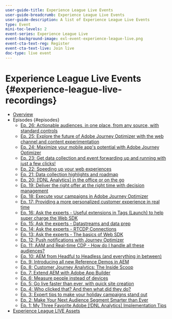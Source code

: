 ```yaml
---
user-guide-title: Experience League Live Events
user-guide-breadcrumb: Experience League Live Events
user-guide-description: A list of Experience League Live Events
type: Event
mini-toc-levels: 2
event-series: Experience League Live
event-background-image: exl-event-experience-league-live.png
event-cta-text-reg: Register
event-cta-text-live: Join live
doc-type: live event
---
```


# Experience League Live Events {#experience-league-live-recordings}

+ [Overview](overview.md)
+ Episodes {#episodes}
  + [Ep. 26: Actionable audiences, in one place​, from any source, with standard controls](episodes/exl-live-episode-7-20-23.md)
  + [Ep. 25: Explore the future of Adobe Journey Optimizer with the web channel and content experimentation](episodes/exl-live-episode-6-14-23.md)
  + [Ep. 24: Maximize your mobile app's potential with Adobe Journey Optimizer](episodes/exl-live-episode-5-24-23.md)
  + [Ep. 23: Get data collection and event forwarding up and running with just a few clicks!](episodes/exl-live-episode-4-25-23.md)
  + [Ep. 22: Speeding up your web experiences](episodes/exl-live-episode-2-16-23.md)
  + [Ep. 21: Data collection highlights and roadmap](episodes/exl-live-episode-1-26-23.md)
  + [Ep. 20: [!DNL Analytics] in the office or on the go](episodes/exl-live-episode-11-18-22.md)
  + [Ep. 19: Deliver the right offer at the right time with decision management](episodes/exl-live-episode-10-25-22.md)
  + [Ep. 18: Execute your campaigns in Adobe Journey Optimizer](episodes/exl-live-episode-09-22-22.md)
  + [Ep. 17: Providing a more personalized customer experience in real time](episodes/exl-live-episode-09-20-22.md)
  + [Ep. 16: Ask the experts - Useful extensions in Tags (Launch) to help super charge the Web SDK](episodes/exl-live-episode-08-23-22.md)
  + [Ep. 15: Ask the experts - Datastreams and data prep](episodes/exl-live-episode-07-21-22.md)
  + [Ep. 14: Ask the experts - RTCDP Connections](episodes/exl-live-episode-06-23-22.md)
  + [Ep. 13: Ask the experts - The basics of Web SDK](episodes/exl-live-episode-05-26-22.md)
  + [Ep. 12: Push notifications with Journey Optimizer](episodes/exl-live-episode-05-12-22.md)
  + [Ep. 11: AAM and Real-time CDP - How do I handle all these audiences?](episodes/exl-live-episode-04-28-22.md)
  + [Ep. 10: AEM from Headful to Headless (and everything in between)](episodes/exl-live-episode-04-21-22.md)
  + [Ep. 9: Introducing all new Reference Demos in AEM](episodes/exl-live-episode-02-03-22.md)
  + [Ep. 8: Customer Journey Analytics: The Inside Scoop](episodes/exl-live-episode-08.md)
  + [Ep. 7: Extend AEM with Adobe App Builder](episodes/exl-live-episode-07.md)
  + [Ep. 6: Measure people instead of devices](episodes/exl-live-episode-06.md)
  + [Ep. 5: Go live faster than ever, with quick site creation](episodes/exl-live-episode-05.md)
  + [Ep. 4: Who clicked that? And then what did they do?](episodes/exl-live-episode-04.md)
  + [Ep. 3: Expert tips to make your holiday campaigns stand out](episodes/exl-live-episode-03.md)
  + [Ep. 2: Make Your Next Audience Segment Smarter than Ever](episodes/exl-live-episode-02.md)
  + [Ep. 1: My Three Favorite Adobe [!DNL Analytics] Implementation Tips](episodes/exl-live-episode-01.md)
+ [Experience League LIVE Assets](exl-live-assets.md)
